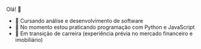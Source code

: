 Olá! 👋

- 📝 Cursando análise e desenvolvimento de software
- 🌱 No momento estou praticando programação com Python e JavaScript
- 🔭 Em transição de carreira (experiência prévia no mercado financeiro e imobiliário)

<!-- **Ferramentas e Linguagens:**
<img align="left" height="20" src="./images"> -->